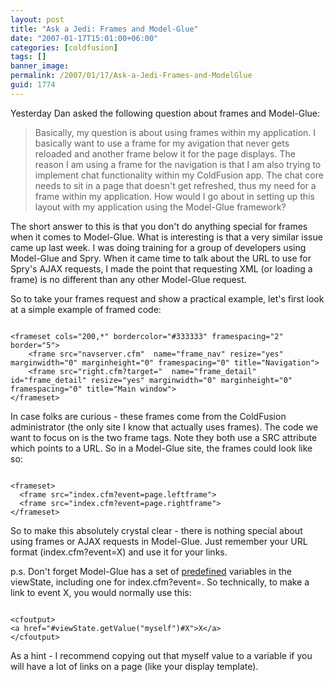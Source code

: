 ```yaml
---
layout: post
title: "Ask a Jedi: Frames and Model-Glue"
date: "2007-01-17T15:01:00+06:00"
categories: [coldfusion]
tags: []
banner_image: 
permalink: /2007/01/17/Ask-a-Jedi-Frames-and-ModelGlue
guid: 1774
---
```


Yesterday Dan asked the following question about frames and Model-Glue:

<blockquote>
Basically, my question is about using frames within my application.  I basically want to use a frame for my avigation
that never gets reloaded and another frame below it for the page displays. The reason I am using a frame for the navigation is that I am also trying to implement chat functionality within my ColdFusion app.  The chat core needs to sit in a page that doesn't get refreshed, thus my need for a frame within my application. How would I go about in setting up this layout with my application using the Model-Glue framework?
</blockquote>
<!--more-->
The short answer to this is that you don't do anything special for frames when it comes to Model-Glue. What is interesting is that a very similar issue came up last week. I was doing training for a group of developers using Model-Glue and Spry. When it came time to talk about the URL to use for Spry's AJAX requests, I made the point that requesting XML (or loading a frame) is no different than any other Model-Glue request.

So to take your frames request and show a practical example, let's first look at a simple example of framed code:

<code>
&lt;frameset cols="200,*" bordercolor="#333333" framespacing="2" border="5"&gt;
    &lt;frame src="navserver.cfm"  name="frame_nav" resize="yes" marginwidth="0" marginheight="0" framespacing="0" title="Navigation"&gt;
    &lt;frame src="right.cfm?target="  name="frame_detail" id="frame_detail" resize="yes" marginwidth="0" marginheight="0" framespacing="0" title="Main window"&gt;
&lt;/frameset&gt;
</code>

In case folks are curious - these frames come from the ColdFusion administrator  (the only site I know that actually uses frames). The code we want to focus on is the two frame tags. Note they both use a SRC attribute which points to a URL. So in a Model-Glue site, the frames could look like so:

<code>
&lt;frameset&gt;
  &lt;frame src="index.cfm?event=page.leftframe"&gt;
  &lt;frame src="index.cfm?event=page.rightframe"&gt;
&lt;/frameset&gt;
</code>

So to make this absolutely crystal clear - there is nothing special about using frames or AJAX requests in Model-Glue. Just remember your URL format (index.cfm?event=X) and use it for your links. 

p.s. Don't forget Model-Glue has a set of <a href="http://ray.camdenfamily.com/index.cfm/2006/6/2/ModelGlue-What-is-reserved-in-the-view-state">predefined</a> variables in the viewState, including one for index.cfm?event=. So technically, to make a link to event X, you would normally use this:

<code>
&lt;cfoutput&gt;
&lt;a href="#viewState.getValue("myself")#X"&gt;X&lt;/a&gt;
&lt;/cfoutput&gt;
</code>

As a hint - I recommend copying out that myself value to a variable if you will have a lot of links on a page (like your display template).